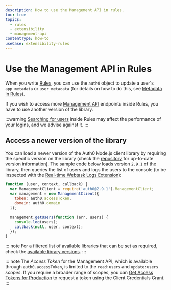 ```yaml
---
description: How to use the Management API in rules.
toc: true
topics:
  - rules
  - extensibility
  - management-api
contentType: how-to
useCase: extensibility-rules
---
```


# Use the Management API in Rules

When you write [Rules](/rules), you can use the `auth0` object to update a user's `app_metadata` or `user_metadata` (for details on how to do this, see [Metadata in Rules](/rules/guides/metadata)).

If you wish to access more [Management API](/api/management/v2) endpoints inside Rules, you have to use another version of the library.

:::warning
[Searching for users](/best-practices/search-best-practices) inside Rules may affect the performance of your logins, and we advise against it. 
:::

## Access a newer version of the library

You can load a newer version of the Auth0 Node.js client library by requiring the specific version on the library (check the [repository](https://github.com/auth0/node-auth0) for up-to-date version information). The sample code below loads version `2.9.1` of the library, then queries the list of users and logs the users to the console (to be inspected with the [Real-time Webtask Logs Extension](/extensions/realtime-webtask-logs)):

```js
function (user, context, callback) {
  var ManagementClient = require('auth0@2.9.1').ManagementClient;
  var management = new ManagementClient({
    token: auth0.accessToken,
    domain: auth0.domain
  });

  management.getUsers(function (err, users) {
    console.log(users);
    callback(null, user, context);
  });
}
```

::: note
For a filtered list of available libraries that can be set as required, check the [available library versions](https://auth0-extensions.github.io/canirequire/#auth0).
:::

::: note
The <dfn data-key="access-token">Access Token</dfn> for the Management API, which is available through `auth0.accessToken`, is limited to the `read:users` and `update:users` <dfn data-key="scope">scopes</dfn>. If you require a broader range of scopes, you can [Get Access Tokens for Production](/api/management/v2/get-access-tokens-for-production) to request a token using the Client Credentials Grant.
:::
